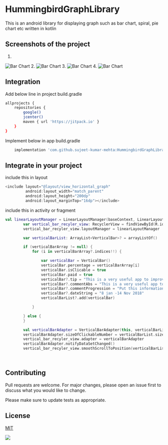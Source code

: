# HummingbirdGraphLibrary

This is an android library for displaying graph such as bar chart, spiral, pie chart etc written in kotlin

## Screenshots of the project

1. 
![Bar Chart](https://github.com/sujeet-kumar-mehta/HummingbirdGraphLibrary/tree/master/screenshots/screenshot1.png)
2.
![Bar Chart](https://github.com/sujeet-kumar-mehta/HummingbirdGraphLibrary/tree/master/screenshots/screeenshot_2.png)
3.
![Bar Chart](https://github.com/sujeet-kumar-mehta/HummingbirdGraphLibrary/tree/master/screenshots/screenshots_3.png)
4.
![Bar Chart](https://github.com/sujeet-kumar-mehta/HummingbirdGraphLibrary/tree/master/screenshots/screen_shots_4.png)



## Integration

Add below line in project build.gradle

```bash
allprojects {
    repositories {
        google()
        jcenter()
        maven { url 'https://jitpack.io' }
    }
}
```
Implement below in app build.gradle

```bash
    implementation 'com.github.sujeet-kumar-mehta:HummingbirdGraphLibrary:v0.0.1'

```

## Integrate in your project

include this in layout

```kotlin
<include layout="@layout/view_horizontal_graph"
         android:layout_width="match_parent"
         android:layout_height="200dp"
         android:layout_marginTop="16dp"></include>


```
include this in activity or fragment 

```kotlin
val linearLayoutManager = LinearLayoutManager(baseContext, LinearLayoutManager.HORIZONTAL, false)
        var vertical_bar_recyler_view: RecyclerView = findViewById(R.id.vertical_bar_recyler_view)
        vertical_bar_recyler_view.layoutManager = linearLayoutManager

        var verticalBarList: ArrayList<VerticalBar>? = arrayListOf()

        if (verticalBarArray != null) {
            for (i in verticalBarArray?.indices!!) {

                var verticalBar = VerticalBar()
                verticalBar.percentage = verticalBarArray[i]
                verticalBar.isClicable = true
                verticalBar.paid = true
                verticalBar?.tip = "This is a very useful app to improve your driving speed"
                verticalBar?.commentAbs = "This is a very useful app to improve your driving speed"
                verticalBar?.commentProgression = "Put this information in progress and keep improving"
                verticalBar?.dateString = "8 jan -14 Nov 2018"
                verticalBarList?.add(verticalBar)

            }

        } else {
        }

        val verticalBarAdapter = VerticalBarAdapter(this, verticalBarList!!)
        verticalBarAdapter.sizeOfClickableNumber = verticalBarList.size
        vertical_bar_recyler_view.adapter = verticalBarAdapter
        verticalBarAdapter.notifyDataSetChanged()
        vertical_bar_recyler_view.smoothScrollToPosition(verticalBarList!!.size)




```

## Contributing
Pull requests are welcome. For major changes, please open an issue first to discuss what you would like to change.

Please make sure to update tests as appropriate.

## License
[MIT](https://choosealicense.com/licenses/mit/)

[![](https://jitpack.io/v/sujeet-kumar-mehta/HummingbirdGraphLibrary.svg)](https://jitpack.io/#sujeet-kumar-mehta/HummingbirdGraphLibrary)
